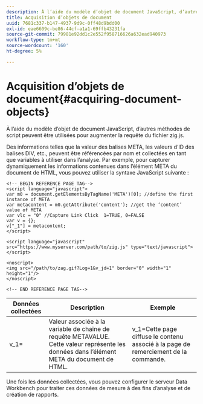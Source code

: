 ```yaml
---
description: À l’aide du modèle d’objet de document JavaScript, d’autres méthodes de script peuvent être utilisées pour augmenter la requête du fichier zig.js.
title: Acquisition d’objets de document
uuid: 7681c337-b147-4937-9d9c-0ff48d9bdd00
exl-id: eae6609c-be86-44cf-a1a1-69ffb43231fa
source-git-commit: 79981e92dd1c2e552f958716626a632ead940973
workflow-type: tm+mt
source-wordcount: '160'
ht-degree: 5%

---
```


# Acquisition d’objets de document{#acquiring-document-objects}

À l’aide du modèle d’objet de document JavaScript, d’autres méthodes de script peuvent être utilisées pour augmenter la requête du fichier zig.js.

Des informations telles que la valeur des balises META, les valeurs d’ID des balises DIV, etc., peuvent être référencées par nom et collectées en tant que variables à utiliser dans l’analyse. Par exemple, pour capturer dynamiquement les informations contenues dans l’élément META du document de HTML, vous pouvez utiliser la syntaxe JavaScript suivante :

```
<!-- BEGIN REFERENCE PAGE TAG-->
<script language="javascript">
var m0 = document.getElementsByTagName('META')[0]; //define the first instance of META
var metacontent = m0.getAttribute('content'); //get the ‘content’ value of META
var vlc = "0" //Capture Link Click  1=TRUE, 0=FALSE
var v = {};
v["_1"] = metacontent;
</script>

<script language="javascript" src=”https://www.myserver.com/path/to/zig.js" type="text/javascript"></script>

<noscript>
<img src="/path/to/zag.gif?Log=1&v_jd=1" border="0" width="1" height="1"/>
</noscript>

<!-- END REFERENCE PAGE TAG-->
```

| Données collectées | Description | Exemple |
|---|---|---|
| v_1= | Valeur associée à la variable de chaîne de requête METAVALUE. Cette valeur représente les données dans l’élément META du document de HTML. | v_1=Cette page diffuse le contenu associé à la page de remerciement de la commande. |

Une fois les données collectées, vous pouvez configurer le serveur Data Workbench pour traiter ces données de mesure à des fins d’analyse et de création de rapports.
